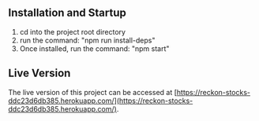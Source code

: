 ## Installation and Startup

1. cd into the project root directory
2. run the command: "npm run install-deps"
3. Once installed, run the command: "npm start"

## Live Version

The live version of this project can be accessed at [https://reckon-stocks-ddc23d6db385.herokuapp.com/](https://reckon-stocks-ddc23d6db385.herokuapp.com/).
